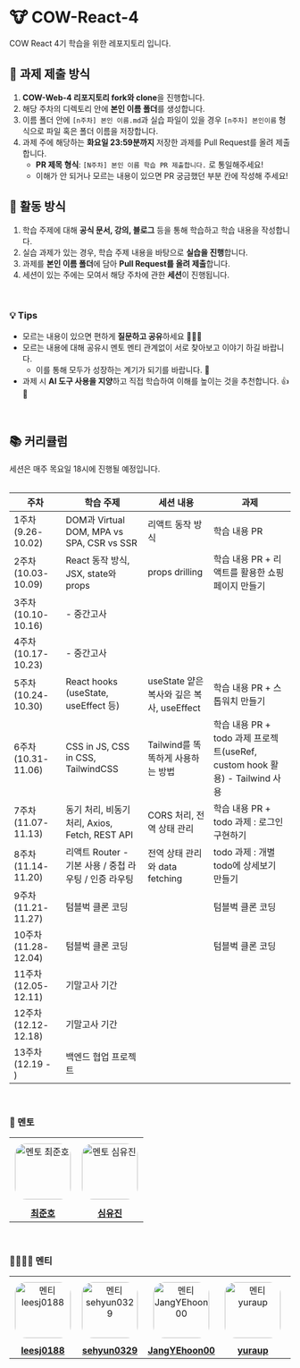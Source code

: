 # 🐮 COW-React-4

COW React 4기 학습을 위한 레포지토리 입니다.

## 📌 과제 제출 방식

1. **COW-Web-4 리포지토리 fork와 clone**을 진행합니다.
2. 해당 주차의 디렉토리 안에 **본인 이름 폴더**를 생성합니다.
3. 이름 폴더 안에 `[n주차] 본인 이름.md`과 실습 파일이 있을 경우 `[n주차] 본인이름` 형식으로 파일 혹은 폴더 이름을 저장합니다.
4. 과제 주에 해당하는 **화요일 23:59분까지** 저장한 과제를 Pull Request를 올려 제출합니다.
   - **PR 제목 형식**: `[N주차] 본인 이름 학습 PR 제출합니다.` 로 통일해주세요!
   - 이해가 안 되거나 모르는 내용이 있으면 PR 궁금했던 부분 칸에 작성해 주세요!

## 📝 활동 방식

1. 학습 주제에 대해 **공식 문서, 강의, 블로그** 등을 통해 학습하고 학습 내용을 작성합니다.
2. 실습 과제가 있는 경우, 학습 주제 내용을 바탕으로 **실습을 진행**합니다.
3. 과제를 **본인 이름 폴더**에 담아 **Pull Request를 올려 제출**합니다.
4. 세션이 있는 주에는 모여서 해당 주차에 관한 **세션**이 진행됩니다.

<br/>

### 💡 Tips

- 모르는 내용이 있으면 편하게 **질문하고 공유**하세요 🙋🙋‍♀️
- 모르는 내용에 대해 공유시 멘토 멘티 관계없이 서로 찾아보고 이야기 하길 바랍니다.
  - 이를 통해 모두가 성장하는 계기가 되기를 바랍니다. 💪
- 과제 시 **AI 도구 사용을 지양**하고 직접 학습하여 이해를 높이는 것을 추천합니다. 👍🧐

<br/>

## 📚 커리큘럼

세션은 매주 목요일 18시에 진행될 예정입니다.
<br/><br/>

| 주차                 | 학습 주제                                             | 세션 내용                                 | 과제                                                                        |
| -------------------- | ----------------------------------------------------- | ----------------------------------------- | --------------------------------------------------------------------------- |
| 1주차 (9.26-10.02)   | DOM과 Virtual DOM, MPA vs SPA, CSR vs SSR             | 리액트 동작 방식                          | 학습 내용 PR                                                                |
| 2주차 (10.03-10.09)  | React 동작 방식, JSX, state와 props                   | props drilling                            | 학습 내용 PR + 리액트를 활용한 쇼핑 페이지 만들기                           |
| 3주차 (10.10-10.16)  | - 중간고사                                            |                                           |                                                                             |
| 4주차 (10.17-10.23)  | - 중간고사                                            |                                           |                                                                             |
| 5주차 (10.24-10.30)  | React hooks (useState, useEffect 등)                  | useState 얕은 복사와 깊은 복사, useEffect | 학습 내용 PR + 스톱워치 만들기                                              |
| 6주차 (10.31-11.06)  | CSS in JS, CSS in CSS, TailwindCSS                    | Tailwind를 똑똑하게 사용하는 방법         | 학습 내용 PR + todo 과제 프로젝트(useRef, custom hook 활용) - Tailwind 사용 |
| 7주차 (11.07-11.13)  | 동기 처리, 비동기 처리, Axios, Fetch, REST API        | CORS 처리, 전역 상태 관리                 | 학습 내용 PR + todo 과제 : 로그인 구현하기                                  |
| 8주차 (11.14-11.20)  | 리액트 Router - 기본 사용 / 중첩 라우팅 / 인증 라우팅 | 전역 상태 관리와 data fetching            | todo 과제 : 개별 todo에 상세보기 만들기                                     |
| 9주차 (11.21-11.27)  | 텀블벅 클론 코딩                                      |                                           | 텀블벅 클론 코딩                                                            |
| 10주차 (11.28-12.04) | 텀블벅 클론 코딩                                      |                                           | 텀블벅 클론 코딩                                                            |
| 11주차 (12.05-12.11) | 기말고사 기간                                         |                                           |                                                                             |
| 12주차 (12.12-12.18) | 기말고사 기간                                         |                                           |                                                                             |
| 13주차 (12.19 - )    | 백엔드 협업 프로젝트                                  |                                           |                                                                             |

<br/>

### 👥 멘토

<table width="100%" >
  <tr>
    <td align="center" style="padding: 10px;">
      <img src="https://avatars.githubusercontent.com/swgvenghy" width="100px" alt="멘토 최준호" style="border-radius: 20%;"/>
    </td>
    <td align="center" style="padding: 10px;">
      <img src="https://avatars.githubusercontent.com/ujinsimSS" width="100px" alt="멘토 심유진" style="border-radius: 20%;"/>
    </td>
  </tr>
  <tr>
    <td align="center" >
      <a href="https://github.com/swgvenghy">
        <strong>최준호</strong>
      </a>
    </td>
    <td align="center" >
      <a href="https://github.com/ujinsimSS">
        <strong>심유진</strong>
      </a>
    </td>
  </tr>
</table>

<br/>

### 🧑‍🧑‍🧒‍🧒 멘티

<table width="100%" style="border-collapse: collapse;">
  <tr>
    <td align="center" style="padding: 10px;">
      <img src="https://avatars.githubusercontent.com/leesj0188" width="100px" alt="멘티 leesj0188" style="border-radius: 20%;"/>
    </td>
    <td align="center" style="padding: 10px;">
      <img src="https://avatars.githubusercontent.com/sehyun0329" width="100px" alt="멘티 sehyun0329" style="border-radius: 20%;"/>
    </td>
    <td align="center" style="padding: 10px;">
      <img src="https://avatars.githubusercontent.com/JangYEhoon00" width="100px" alt="멘티 JangYEhoon00" style="border-radius: 20%;"/>
    </td>
    <td align="center" style="padding: 10px;">
      <img src="https://avatars.githubusercontent.com/yuraup" width="100px" alt="멘티 yuraup" style="border-radius: 20%;"/>
    </td>
    <td align="center" style="padding: 10px;">
      <img src="https://avatars.githubusercontent.com/ChoiTheCreator" width="100px" alt="멘티 ChoiTheCreator" style="border-radius: 20%;"/>
    </td>
  </tr>
  <tr>
    <td align="center" >
      <a href="https://github.com/leesj0188">
        <strong>leesj0188</strong>
      </a>
    </td>
    <td align="center">
      <a href="https://github.com/sehyun0329">
        <strong>sehyun0329</strong>
      </a>
    </td>
    <td align="center" >
      <a href="https://github.com/JangYEhoon00">
        <strong>JangYEhoon00</strong>
      </a>
    </td>
    <td align="center" >
      <a href="https://github.com/yuraup">
        <strong>yuraup</strong>
      </a>
    </td>
    <td align="center">
      <a href="https://github.com/ChoiTheCreator">
        <strong>ChoiTheCreator</strong>
      </a>
    </td>
  </tr>
</table>
